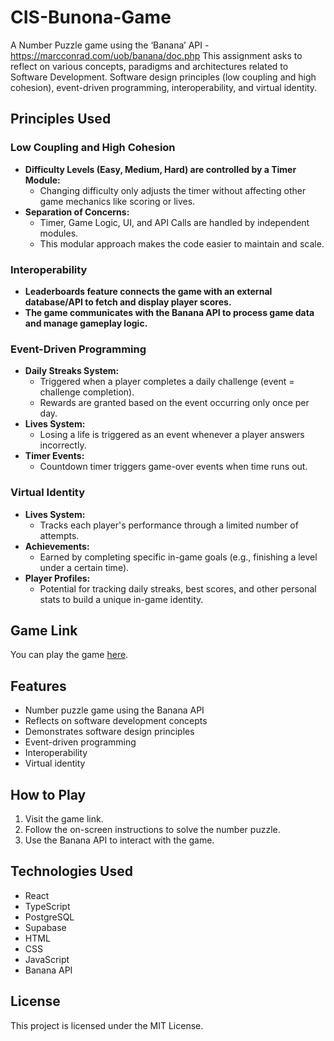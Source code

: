 # CIS-Bunona-Game
A Number Puzzle game using the ‘Banana’ API - https://marcconrad.com/uob/banana/doc.php This assignment asks to reflect on various concepts, paradigms and architectures related to Software Development. Software design principles (low coupling and high cohesion), event-driven programming, interoperability, and virtual identity.

## Principles Used

### Low Coupling and High Cohesion

- **Difficulty Levels (Easy, Medium, Hard) are controlled by a Timer Module:**
    - Changing difficulty only adjusts the timer without affecting other game mechanics like scoring or lives.
- **Separation of Concerns:**
    - Timer, Game Logic, UI, and API Calls are handled by independent modules.
    - This modular approach makes the code easier to maintain and scale.

### Interoperability

- **Leaderboards feature connects the game with an external database/API to fetch and display player scores.**
- **The game communicates with the Banana API to process game data and manage gameplay logic.**

### Event-Driven Programming

- **Daily Streaks System:**
    - Triggered when a player completes a daily challenge (event = challenge completion).
    - Rewards are granted based on the event occurring only once per day.
- **Lives System:**
    - Losing a life is triggered as an event whenever a player answers incorrectly.
- **Timer Events:**
    - Countdown timer triggers game-over events when time runs out.

### Virtual Identity

- **Lives System:**
    - Tracks each player's performance through a limited number of attempts.
- **Achievements:**
    - Earned by completing specific in-game goals (e.g., finishing a level under a certain time).
- **Player Profiles:**
    - Potential for tracking daily streaks, best scores, and other personal stats to build a unique in-game identity.

## Game Link

You can play the game [here](https://cis-bunona-game.netlify.app).

## Features

- Number puzzle game using the Banana API
- Reflects on software development concepts
- Demonstrates software design principles
- Event-driven programming
- Interoperability
- Virtual identity

## How to Play

1. Visit the game link.
2. Follow the on-screen instructions to solve the number puzzle.
3. Use the Banana API to interact with the game.

## Technologies Used

- React
- TypeScript
- PostgreSQL
- Supabase
- HTML
- CSS
- JavaScript
- Banana API

## License

This project is licensed under the MIT License.